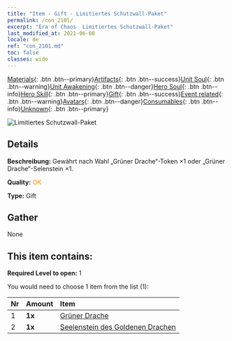 ```yaml
---
title: "Item - Gift - Limitiertes Schutzwall-Paket"
permalink: /con_2101/
excerpt: "Era of Chaos  Limitiertes Schutzwall-Paket"
last_modified_at: 2021-06-08
locale: de
ref: "con_2101.md"
toc: false
classes: wide
---
```

 [Materials](/ItemsDE/){: .btn .btn--primary}[Artifacts](/ItemsDE/Artifacts/){: .btn .btn--success}[Unit Soul](/ItemsDE/UnitSoul/){: .btn .btn--warning}[Unit Awakening](/ItemsDE/UnitAwakening/){: .btn .btn--danger}[Hero Soul](/ItemsDE/HeroSoul/){: .btn .btn--info}[Hero Skill](/ItemsDE/HeroSkill/){: .btn .btn--primary}[Gift](/ItemsDE/Gift/){: .btn .btn--success}[Event related](/ItemsDE/Events/){: .btn .btn--warning}[Avatars](/ItemsDE/Avatars/){: .btn .btn--danger}[Consumables](/ItemsDE/Consumables/){: .btn .btn--info}[Unknown](/ItemsDE/Unknown/){: .btn .btn--primary}

 ![Limitiertes Schutzwall-Paket](/images/t/i_994002.png)

## Details
 **Beschreibung:** Gewährt nach Wahl „Grüner Drache“-Token ×1 oder „Grüner Drache“-Selenstein ×1.

 **Quality:** <span style="color: #FF8C00">OK</span>

 **Type:** Gift

## Gather

  None

## This item contains:

 **Required Level to open:** 1

 You would need to choose 1 item from the list (1):

  | Nr | Amount |     Item    |
  |:---|:-------|:------------|
  | 1 |  **1x** | [Grüner Drache](/ItemsDE/unt_205/) |  | 
  | 2 |  **1x** | [Seelenstein des Goldenen Drachen](/ItemsDE/unt_295/) |  | 
